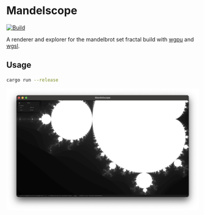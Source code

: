# Mandelscope 

[![Build](https://github.com/ryanwebber/mandelscope/actions/workflows/build.yml/badge.svg)](https://github.com/ryanwebber/mandelscope/actions/workflows/build.yml)

A renderer and explorer for the mandelbrot set fractal build with [wgpu](https://wgpu.rs) and [wgsl](https://www.w3.org/TR/WGSL/). 

## Usage

```bash
cargo run --release
```

![Mandelbrot set](.github/screenshot.png?raw=true)
